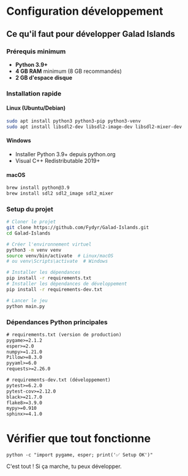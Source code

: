 # Configuration développement

## Ce qu'il faut pour développer Galad Islands

### Prérequis minimum
- **Python 3.9+** 
- **4 GB RAM** minimum (8 GB recommandés)
- **2 GB d'espace disque**

### Installation rapide

#### Linux (Ubuntu/Debian)
```bash
sudo apt install python3 python3-pip python3-venv
sudo apt install libsdl2-dev libsdl2-image-dev libsdl2-mixer-dev
```

#### Windows
- Installer Python 3.9+ depuis python.org
- Visual C++ Redistributable 2019+

#### macOS
```bash
brew install python@3.9
brew install sdl2 sdl2_image sdl2_mixer
```

### Setup du projet

```bash
# Cloner le projet
git clone https://github.com/Fydyr/Galad-Islands.git
cd Galad-Islands

# Créer l'environnement virtuel
python3 -m venv venv
source venv/bin/activate  # Linux/macOS
# ou venv\Scripts\activate  # Windows

# Installer les dépendances
pip install -r requirements.txt
# Installer les dépendances de développement
pip install -r requirements-dev.txt

# Lancer le jeu
python main.py
```

### Dépendances Python principales

```txt
# requirements.txt (version de production)
pygame>=2.1.2
esper>=2.0
numpy>=1.21.0
Pillow>=8.3.0
pyyaml>=6.0
requests>=2.26.0

# requirements-dev.txt (développement)
pytest>=6.2.0
pytest-cov>=2.12.0
black>=21.7.0
flake8>=3.9.0
mypy>=0.910
sphinx>=4.1.0
```


# Vérifier que tout fonctionne
```
python -c "import pygame, esper; print('✅ Setup OK')"
```

C'est tout ! Si ça marche, tu peux développer.